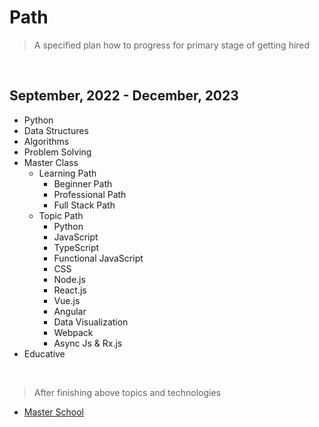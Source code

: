 # Path
> A specified plan how to progress for primary stage of getting hired

<br>

## September, 2022 - December, 2023
* Python 
* Data Structures 
* Algorithms
* Problem Solving
* Master Class
  * Learning Path  
    * Beginner Path
    * Professional Path
    * Full Stack Path
  * Topic Path
    * Python
    * JavaScript
    * TypeScript
    * Functional JavaScript
    * CSS
    * Node.js
    * React.js
    * Vue.js
    * Angular
    * Data Visualization
    * Webpack
    * Async Js & Rx.js
* Educative

<br>

> After finishing above topics and technologies
* [Master School](https://www.masterschool.com)
